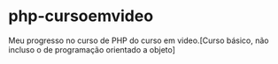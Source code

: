 # php-cursoemvideo
Meu progresso no curso de PHP do curso em video.[Curso básico, não incluso o de programação orientado a objeto]
